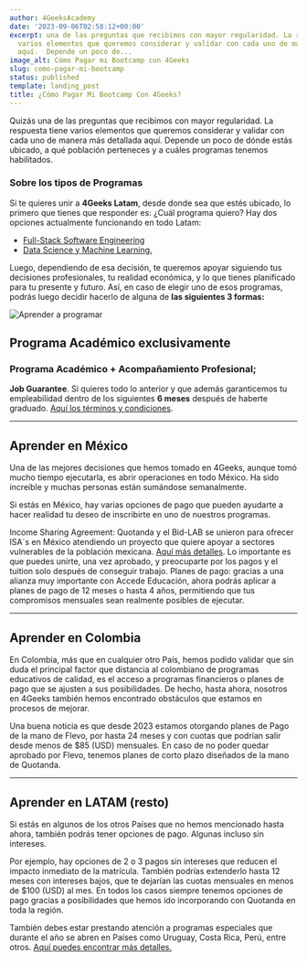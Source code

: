 ```yaml
---
author: 4GeeksAcademy
date: '2023-09-06T02:58:12+00:00'
excerpt: una de las preguntas que recibimos con mayor regularidad. La respuesta tiene
  varios elementos que queremos considerar y validar con cada uno de manera más detallada
  aquí.  Depende un poco de...
image_alt: Cómo Pagar mi Bootcamp con 4Geeks
slug: como-pagar-mi-bootcamp
status: published
template: landing_post
title: ¿Cómo Pagar Mi Bootcamp Con 4Geeks?
---
```

Quizás una de las preguntas que recibimos con mayor regularidad. La respuesta tiene varios elementos que queremos considerar y validar con cada uno de manera más detallada aquí.  Depende un poco de dónde estás ubicado, a qué población perteneces y a cuáles programas tenemos habilitados. 

### Sobre los tipos de Programas

Si te quieres unir a **4Geeks Latam**, desde donde sea que estés ubicado, lo primero que tienes que responder es: ¿Cuál programa quiero? Hay dos opciones actualmente funcionando en todo Latam: 
- [Full-Stack Software Engineering ](https://4geeksacademy.com/us/coding-bootcamps/part-time-full-stack-developer)
- [Data Science y Machine Learning. ](https://4geeksacademy.com/us/coding-bootcamps/datascience-machine-learning)

Luego, dependiendo de esa decisión, te queremos apoyar siguiendo tus decisiones profesionales, tu realidad económica, y lo que tienes planificado para tu presente y futuro. Así, en caso de elegir uno de esos programas, podrás luego decidir hacerlo de alguna de **las siguientes 3 formas:**

![Aprender a programar](https://breathecode.herokuapp.com/v1/media/file/payment-jpg)


## Programa Académico exclusivamente
### Programa Académico  + Acompañamiento Profesional;
**Job Guarantee**. Si quieres todo lo anterior y que además garanticemos tu empleabilidad dentro de los siguientes **6 meses** después de haberte graduado. [Aquí los términos y condiciones](https://storage.googleapis.com/4geeks-academy-website/PDF%20and%20Docs/Conditions%20Job%20Guaranteed%20Program.pdf). 

---
## Aprender en México
Una de las mejores decisiones que hemos tomado en 4Geeks, aunque tomó mucho tiempo ejecutarla, es abrir operaciones en todo México. Ha sido increíble y muchas personas están sumándose semanalmente. 

Si estás en México, hay varias opciones de pago que pueden ayudarte a hacer realidad tu deseo de inscribirte en uno de nuestros programas. 

Income Sharing Agreement: Quotanda y el Bid-LAB se unieron para ofrecer ISA´s en México atendiendo un proyecto que quiere apoyar a sectores vulnerables de la población mexicana. [Aquí más detalles](https://quotanda.com/en/quotanda-receives-investment-from-idb-lab-to-finance-technology-training-for-women-and-vulnerable-populations-in-mexico/). Lo importante es que puedes unirte, una vez aprobado, y preocuparte por los pagos y el tuition solo después de conseguir trabajo. 
Planes de pago: gracias a una alianza muy importante con Accede Educación, ahora podrás aplicar a planes de pago de 12 meses o hasta 4 años, permitiendo que tus compromisos mensuales sean realmente posibles de ejecutar. 


---
## Aprender en Colombia

En Colombia, más que en cualquier otro País, hemos podido validar que sin duda el principal factor que distancia al colombiano de programas educativos de calidad, es el acceso a programas financieros o planes de pago que se ajusten a sus posibilidades. De hecho, hasta ahora, nosotros en 4Geeks también hemos encontrado obstáculos que estamos en procesos de mejorar.  

Una buena noticia es que desde 2023 estamos otorgando planes de Pago de la mano de Flevo, por hasta 24 meses y con cuotas que podrían salir desde menos de $85 (USD) mensuales. En caso de no poder quedar aprobado por Flevo, tenemos planes de corto plazo diseñados de la mano de Quotanda. 


---
## Aprender en LATAM (resto)
Si estás en algunos de los otros Países que no hemos mencionado hasta ahora, también podrás tener opciones de pago. Algunas incluso sin intereses. 

Por ejemplo, hay opciones de 2 o 3 pagos sin  intereses que reducen el impacto inmediato de la matrícula. También podrías extenderlo hasta 12 meses con intereses bajos, que te dejarían las cuotas mensuales en menos de $100 (USD) al mes. En todos los casos siempre tenemos opciones de pago gracias a posibilidades que hemos ido incorporando con Quotanda en toda la región. 

También debes estar prestando atención a programas especiales que durante el año se abren en Países como Uruguay, Costa Rica, Perú, entre otros. [Aquí puedes encontrar más detalles.](https://4geeksacademy.com/es/20-millones)